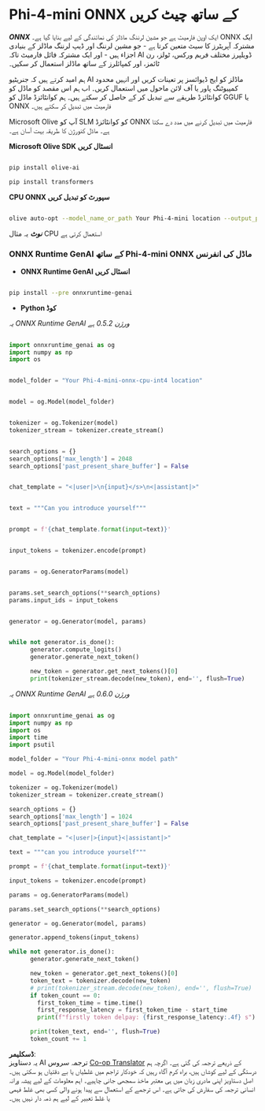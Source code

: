 <!--
CO_OP_TRANSLATOR_METADATA:
{
  "original_hash": "c98217bb3eff6c24e97b104b21632fd0",
  "translation_date": "2025-05-07T13:56:31+00:00",
  "source_file": "md/02.Application/01.TextAndChat/Phi4/ChatWithPhi4ONNX/README.md",
  "language_code": "ur"
}
-->
# **Phi-4-mini ONNX کے ساتھ چیٹ کریں**

***ONNX*** ایک اوپن فارمیٹ ہے جو مشین لرننگ ماڈلز کی نمائندگی کے لیے بنایا گیا ہے۔ ONNX ایک مشترکہ آپریٹرز کا سیٹ متعین کرتا ہے - جو مشین لرننگ اور ڈیپ لرننگ ماڈلز کے بنیادی اجزاء ہیں - اور ایک مشترکہ فائل فارمیٹ تاکہ AI ڈویلپرز مختلف فریم ورکس، ٹولز، رن ٹائمز، اور کمپائلرز کے ساتھ ماڈلز استعمال کر سکیں۔

ہم امید کرتے ہیں کہ جنریٹیو AI ماڈلز کو ایج ڈیوائسز پر تعینات کریں اور انہیں محدود کمپیوٹنگ پاور یا آف لائن ماحول میں استعمال کریں۔ اب ہم اس مقصد کو ماڈل کو کوانٹائزڈ طریقے سے تبدیل کر کے حاصل کر سکتے ہیں۔ ہم کوانٹائزڈ ماڈل کو GGUF یا ONNX فارمیٹ میں تبدیل کر سکتے ہیں۔

Microsoft Olive آپ کو SLM کو کوانٹائزڈ ONNX فارمیٹ میں تبدیل کرنے میں مدد دے سکتا ہے۔ ماڈل کنورژن کا طریقہ بہت آسان ہے۔

**Microsoft Olive SDK انسٹال کریں**


```bash

pip install olive-ai

pip install transformers

```

**CPU ONNX سپورٹ کو تبدیل کریں**

```bash

olive auto-opt --model_name_or_path Your Phi-4-mini location --output_path Your onnx ouput location --device cpu --provider CPUExecutionProvider --precision int4 --use_model_builder --log_level 1

```

***نوٹ*** یہ مثال CPU استعمال کرتی ہے


### **ONNX Runtime GenAI کے ساتھ Phi-4-mini ONNX ماڈل کی انفرنس**

- **ONNX Runtime GenAI انسٹال کریں**

```bash

pip install --pre onnxruntime-genai

```

- **Python کوڈ**

*یہ ONNX Runtime GenAI ورژن 0.5.2 ہے*

```python

import onnxruntime_genai as og
import numpy as np
import os


model_folder = "Your Phi-4-mini-onnx-cpu-int4 location"


model = og.Model(model_folder)


tokenizer = og.Tokenizer(model)
tokenizer_stream = tokenizer.create_stream()


search_options = {}
search_options['max_length'] = 2048
search_options['past_present_share_buffer'] = False


chat_template = "<|user|>\n{input}</s>\n<|assistant|>"


text = """Can you introduce yourself"""


prompt = f'{chat_template.format(input=text)}'


input_tokens = tokenizer.encode(prompt)


params = og.GeneratorParams(model)


params.set_search_options(**search_options)
params.input_ids = input_tokens


generator = og.Generator(model, params)


while not generator.is_done():
      generator.compute_logits()
      generator.generate_next_token()

      new_token = generator.get_next_tokens()[0]
      print(tokenizer_stream.decode(new_token), end='', flush=True)

```


*یہ ONNX Runtime GenAI ورژن 0.6.0 ہے*

```python

import onnxruntime_genai as og
import numpy as np
import os
import time
import psutil

model_folder = "Your Phi-4-mini-onnx model path"

model = og.Model(model_folder)

tokenizer = og.Tokenizer(model)
tokenizer_stream = tokenizer.create_stream()

search_options = {}
search_options['max_length'] = 1024
search_options['past_present_share_buffer'] = False

chat_template = "<|user|>{input}<|assistant|>"

text = """can you introduce yourself"""

prompt = f'{chat_template.format(input=text)}'

input_tokens = tokenizer.encode(prompt)

params = og.GeneratorParams(model)

params.set_search_options(**search_options)

generator = og.Generator(model, params)

generator.append_tokens(input_tokens)

while not generator.is_done():
      generator.generate_next_token()

      new_token = generator.get_next_tokens()[0]
      token_text = tokenizer.decode(new_token)
      # print(tokenizer_stream.decode(new_token), end='', flush=True)
      if token_count == 0:
        first_token_time = time.time()
        first_response_latency = first_token_time - start_time
        print(f"firstly token delpay: {first_response_latency:.4f} s")

      print(token_text, end='', flush=True)
      token_count += 1

```

**ڈسکلیمر**:  
یہ دستاویز AI ترجمہ سروس [Co-op Translator](https://github.com/Azure/co-op-translator) کے ذریعے ترجمہ کی گئی ہے۔ اگرچہ ہم درستگی کے لیے کوشاں ہیں، براہ کرم آگاہ رہیں کہ خودکار تراجم میں غلطیاں یا بے دقتیاں ہو سکتی ہیں۔ اصل دستاویز اپنی مادری زبان میں ہی معتبر ماخذ سمجھی جانی چاہیے۔ اہم معلومات کے لیے پیشہ ورانہ انسانی ترجمہ کی سفارش کی جاتی ہے۔ اس ترجمے کے استعمال سے پیدا ہونے والی کسی بھی غلط فہمی یا غلط تعبیر کے لیے ہم ذمہ دار نہیں ہیں۔